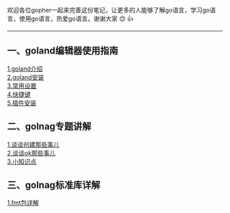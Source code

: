 

欢迎各位gopher一起来完善这份笔记，让更多的人能够了解go语言，学习go语言，使用go语言，热爱go语言。谢谢大家 :blush: :thumbsup:
***

## 一、goland编辑器使用指南
[1.goland介绍](goland使用指南/1.介绍.md)<br>
[2.goland安装](goland使用指南/2.安装.md)<br>
[3.常用设置](goland使用指南/3.常用设置.md)<br>
[4.快捷键](goland使用指南/4.快捷键.md)<br>
[5.插件安装](goland使用指南/5.插件安装.md)<br>

## 二、golnag专题讲解
[1.谈谈创建那些事儿](golang专题讲解/1.谈谈创建那些事儿.md)<br>
[2.谈谈ok那些事儿](golang专题讲解/2.谈谈ok那些事儿.md)<br>
[3.小知识点](golang专题讲解/3.小知识点.md)<br>


## 三、golnag标准库详解
[1.fmt包详解](seelog.xmge.top)

